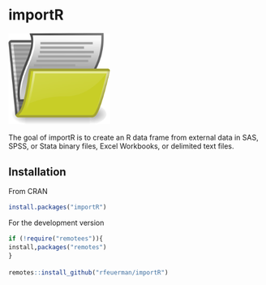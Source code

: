 # importR

<img src ="folder.png" width = "200" />

The goal of importR is to create an R data frame from external data in SAS, SPSS, or Stata binary files, Excel Workbooks, or delimited text files.

## Installation

From CRAN

``` r
install.packages("importR")
```

For the development version

``` r
if (!require("remotees")){
install,packages("remotes")
}

remotes::install_github("rfeuerman/importR")
```
